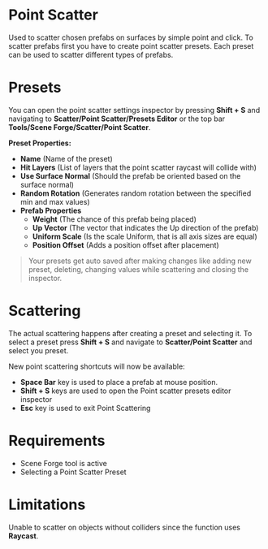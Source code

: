 ﻿
# Point Scatter
Used to scatter chosen prefabs on surfaces by simple point and click. To scatter prefabs first you have to create point scatter presets. Each preset can be used to scatter different types of prefabs. 


# Presets
You can open the point scatter settings inspector by pressing **Shift + S** and navigating to **Scatter/Point Scatter/Presets Editor** or the top bar **Tools/Scene Forge/Scatter/Point Scatter**.

**Preset Properties:**
- **Name** (Name of the preset)
- **Hit Layers** (List of layers that the point scatter raycast will collide with) 
- **Use Surface Normal** (Should the prefab be oriented based on the surface normal)
- **Random Rotation** (Generates random rotation between the specified min and max values)
- **Prefab Properties**
	- **Weight** (The chance of this prefab being placed)
	- **Up Vector** (The vector that indicates the Up direction of the prefab)
	- **Uniform Scale** (Is the scale Uniform, that is all axis sizes are equal)
	- **Position Offset** (Adds a position offset after placement)  

 >Your presets get auto saved after making changes like adding new preset, deleting, changing values while scattering and closing the inspector.

# Scattering
The actual scattering happens after creating a preset and selecting it. To select a preset press **Shift + S** and navigate to **Scatter/Point Scatter** and select you preset.

New point scattering shortcuts will now be available:
- **Space Bar** key is used to place a prefab at mouse position.
- **Shift + S** keys are used to open the Point scatter presets editor inspector
- **Esc** key is used to exit Point Scattering


# Requirements
- Scene Forge tool is active
- Selecting a Point Scatter Preset

# Limitations
Unable to scatter on objects without colliders since the function uses **Raycast**.

